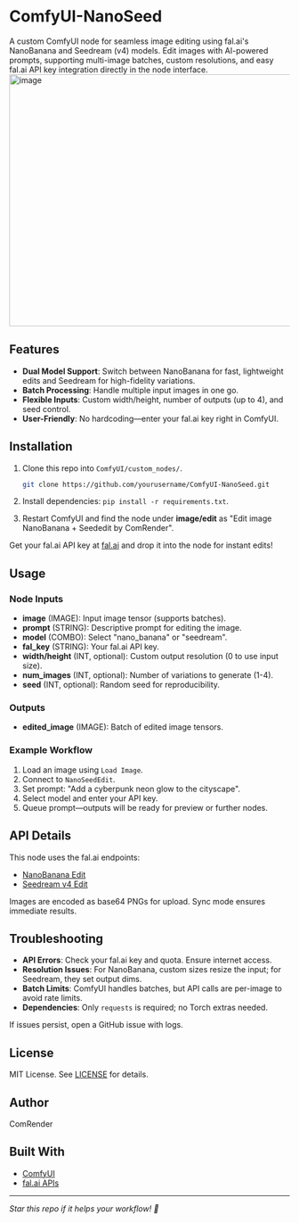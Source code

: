 # ComfyUI-NanoSeed

A custom ComfyUI node for seamless image editing using fal.ai's NanoBanana and Seedream (v4) models. Edit images with AI-powered prompts, supporting multi-image batches, custom resolutions, and easy fal.ai API key integration directly in the node interface.
<img width="958" height="452" alt="image" src="https://github.com/user-attachments/assets/3e773be5-cb7b-4767-bb0e-f0ccc7a6f5d2" />

## Features

- **Dual Model Support**: Switch between NanoBanana for fast, lightweight edits and Seedream for high-fidelity variations.
- **Batch Processing**: Handle multiple input images in one go.
- **Flexible Inputs**: Custom width/height, number of outputs (up to 4), and seed control.
- **User-Friendly**: No hardcoding—enter your fal.ai key right in ComfyUI.

## Installation

1. Clone this repo into `ComfyUI/custom_nodes/`.

   ```bash
   git clone https://github.com/yourusername/ComfyUI-NanoSeed.git
   ```

2. Install dependencies: `pip install -r requirements.txt`.

3. Restart ComfyUI and find the node under **image/edit** as "Edit image NanoBanana + Seededit by ComRender".

Get your fal.ai API key at [fal.ai](https://fal.ai) and drop it into the node for instant edits!

## Usage

### Node Inputs

- **image** (IMAGE): Input image tensor (supports batches).
- **prompt** (STRING): Descriptive prompt for editing the image.
- **model** (COMBO): Select "nano_banana" or "seedream".
- **fal_key** (STRING): Your fal.ai API key.
- **width/height** (INT, optional): Custom output resolution (0 to use input size).
- **num_images** (INT, optional): Number of variations to generate (1-4).
- **seed** (INT, optional): Random seed for reproducibility.

### Outputs

- **edited_image** (IMAGE): Batch of edited image tensors.

### Example Workflow

1. Load an image using `Load Image`.
2. Connect to `NanoSeedEdit`.
3. Set prompt: "Add a cyberpunk neon glow to the cityscape".
4. Select model and enter your API key.
5. Queue prompt—outputs will be ready for preview or further nodes.

## API Details

This node uses the fal.ai endpoints:

- [NanoBanana Edit](https://fal.ai/models/fal-ai/nano-banana/edit/api)
- [Seedream v4 Edit](https://fal.ai/models/fal-ai/bytedance/seedream/v4/edit/api)

Images are encoded as base64 PNGs for upload. Sync mode ensures immediate results.

## Troubleshooting

- **API Errors**: Check your fal.ai key and quota. Ensure internet access.
- **Resolution Issues**: For NanoBanana, custom sizes resize the input; for Seedream, they set output dims.
- **Batch Limits**: ComfyUI handles batches, but API calls are per-image to avoid rate limits.
- **Dependencies**: Only `requests` is required; no Torch extras needed.

If issues persist, open a GitHub issue with logs.

## License

MIT License. See [LICENSE](LICENSE) for details.

## Author

ComRender

## Built With

- [ComfyUI](https://github.com/comfyanonymous/ComfyUI)
- [fal.ai APIs](https://fal.ai)

---

*Star this repo if it helps your workflow! 🚀*
